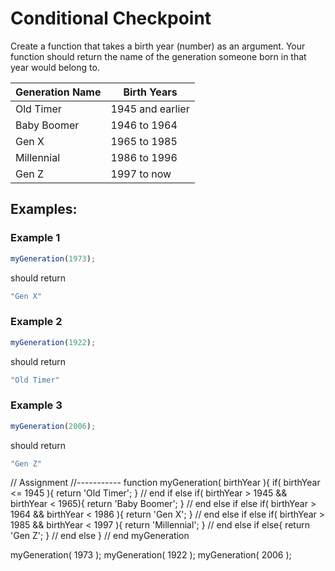 # Conditional Checkpoint

Create a function that takes a birth year (number) as an argument. Your function should return the name of the generation someone born in that year would belong to.

| Generation Name | Birth Years |
| --- | --- |
| Old Timer | 1945 and earlier |
| Baby Boomer | 1946 to 1964 |
| Gen X | 1965 to 1985 |
| Millennial | 1986 to 1996 |
| Gen Z | 1997 to now |

## Examples:

### Example 1

```js
myGeneration(1973);
```

should return 

```js
"Gen X"
```

### Example 2

```js
myGeneration(1922);
```

should return


```js
"Old Timer"
```

### Example 3

```js
myGeneration(2006);
```

should return


```js
"Gen Z"
```

// Assignment
//-----------
function myGeneration( birthYear ){
    if( birthYear <= 1945 ){
        return 'Old Timer';
    } // end if
    else if( birthYear > 1945 && birthYear < 1965){
        return 'Baby Boomer';
    } // end else if
    else if( birthYear > 1964 && birthYear < 1986 ){
        return 'Gen X';
    } // end else if
    else if( birthYear > 1985 && birthYear < 1997 ){
        return 'Millennial';
    } // end else if
    else{
        return 'Gen Z';
    } // end else
} // end myGeneration

myGeneration( 1973 );
myGeneration( 1922 );
myGeneration( 2006 );